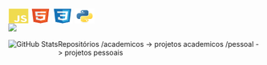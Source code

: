 


<div style="display: inline_block"><br>
  <img align="center" alt="Clarice-Js" height="30" width="40" src="https://raw.githubusercontent.com/devicons/devicon/master/icons/javascript/javascript-plain.svg">
  
  <img align="center" alt="Clarice-HTML" height="30" width="40" src="https://raw.githubusercontent.com/devicons/devicon/master/icons/html5/html5-original.svg">
  
  <img align="center" alt="Clarice-CSS" height="30" width="40" src="https://raw.githubusercontent.com/devicons/devicon/master/icons/css3/css3-original.svg">
  
  <img align="center" alt="Clarice-Python" height="30" width="40" src="https://raw.githubusercontent.com/devicons/devicon/master/icons/python/python-original.svg">
  
</div>
  



<div id = "badges">
  <a href="https://www.linkedin.com/in/claricesnunes/">
    <img src="https://img.shields.io/badge/LinkedIn-0077B5?style=for-the-badge&logo=linkedin&logoColor=white">
  </a>
</div>


<p>

<img 
      align="left" 
      alt="GitHub Stats" 
      height="200" 
      src="https://github-readme-stats.vercel.app/api/top-langs/?username=claricenunes&theme=tokyonight&layout=compact&custom_title=Tecnologias&langs_count=9" 
  />

</p>

Repositórios 
/academicos -> projetos academicos
/pessoal -> projetos pessoais

